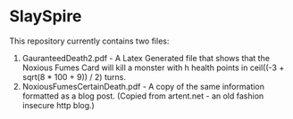 # SlaySpire
This repository currently contains two files:

1) GauranteedDeath2.pdf  - A Latex Generated file that shows that the Noxious Fumes Card will kill a monster with h health points in ceil((-3 + sqrt(8 * 100 + 9)) / 2) turns.
2) NoxiousFumesCertainDeath.pdf - A copy of the same information formatted as a blog post.  (Copied from artent.net - an old fashion insecure http blog.)
